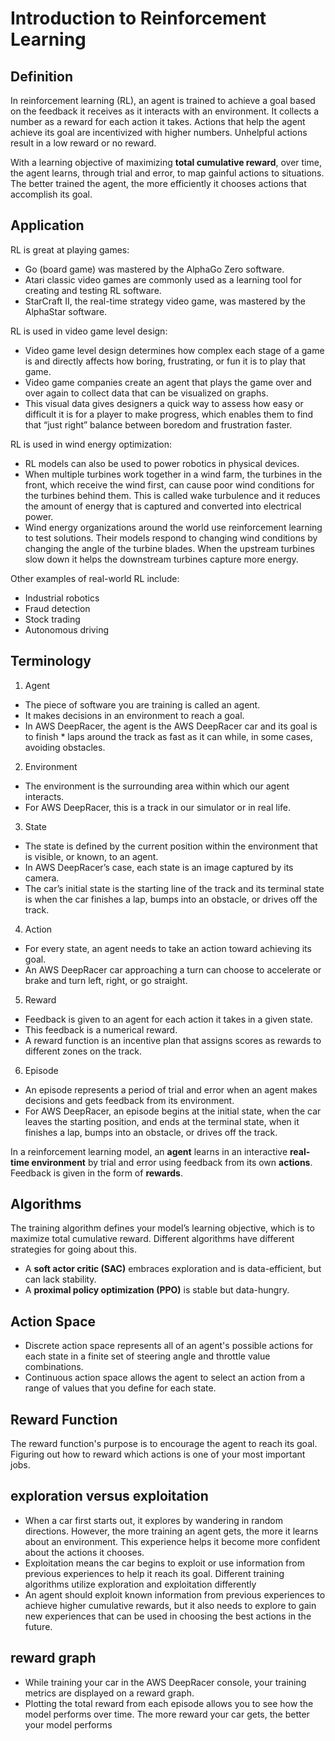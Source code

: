 # Introduction to Reinforcement Learning

## Definition
In reinforcement learning (RL), an agent is trained to achieve a goal based on the feedback it receives as it interacts with an environment. It collects a number as a reward for each action it takes. Actions that help the agent achieve its goal are incentivized with higher numbers. Unhelpful actions result in a low reward or no reward.

With a learning objective of maximizing **total cumulative reward**, over time, the agent learns, through trial and error, to map gainful actions to situations. The better trained the agent, the more efficiently it chooses actions that accomplish its goal.


## Application

RL is great at playing games:
- Go (board game) was mastered by the AlphaGo Zero software.
- Atari classic video games are commonly used as a learning tool for creating and testing RL software.
- StarCraft II, the real-time strategy video game, was mastered by the AlphaStar software.

RL is used in video game level design:
- Video game level design determines how complex each stage of a game is and directly affects how boring, frustrating, or fun it is to play that game.
- Video game companies create an agent that plays the game over and over again to collect data that can be visualized on graphs.
- This visual data gives designers a quick way to assess how easy or difficult it is for a player to make progress, which enables them to find that “just right” balance between boredom and frustration faster.

RL is used in wind energy optimization:
- RL models can also be used to power robotics in physical devices.
- When multiple turbines work together in a wind farm, the turbines in the front, which receive the wind first, can cause poor wind conditions for the turbines behind them. This is called wake turbulence and it reduces the amount of energy that is captured and converted into electrical power.
- Wind energy organizations around the world use reinforcement learning to test solutions. Their models respond to changing wind conditions by changing the angle of the turbine blades. When the upstream turbines slow down it helps the downstream turbines capture more energy.

Other examples of real-world RL include:
- Industrial robotics
- Fraud detection
- Stock trading
- Autonomous driving


## Terminology

1. Agent
- The piece of software you are training is called an agent.
- It makes decisions in an environment to reach a goal.
- In AWS DeepRacer, the agent is the AWS DeepRacer car and its goal is to finish * laps around the track as fast as it can while, in some cases, avoiding obstacles.

2. Environment
- The environment is the surrounding area within which our agent interacts.
- For AWS DeepRacer, this is a track in our simulator or in real life.

3. State
- The state is defined by the current position within the environment that is visible, or known, to an agent.
- In AWS DeepRacer’s case, each state is an image captured by its camera.
- The car’s initial state is the starting line of the track and its terminal state is when the car finishes a lap, bumps into an obstacle, or drives off the track.

4. Action
- For every state, an agent needs to take an action toward achieving its goal.
- An AWS DeepRacer car approaching a turn can choose to accelerate or brake and turn left, right, or go straight.

5. Reward
- Feedback is given to an agent for each action it takes in a given state.
- This feedback is a numerical reward.
- A reward function is an incentive plan that assigns scores as rewards to different zones on the track.

6. Episode
- An episode represents a period of trial and error when an agent makes decisions and gets feedback from its environment.
- For AWS DeepRacer, an episode begins at the initial state, when the car leaves the starting position, and ends at the terminal state, when it finishes a lap, bumps into an obstacle, or drives off the track.

In a reinforcement learning model, an **agent** learns in an interactive **real-time environment** by trial and error using feedback from its own **actions**. Feedback is given in the form of **rewards**.

## Algorithms

The training algorithm defines your model’s learning objective, which is to maximize total cumulative reward. Different algorithms have different strategies for going about this.

- A **soft actor critic (SAC)** embraces exploration and is data-efficient, but can lack stability.
- A **proximal policy optimization (PPO)** is stable but data-hungry.

## Action Space

- Discrete action space represents all of an agent's possible actions for each state in a finite set of steering angle and throttle value combinations.
- Continuous action space allows the agent to select an action from a range of values that you define for each state.


## Reward Function
The reward function's purpose is to encourage the agent to reach its goal. Figuring out how to reward which actions is one of your most important jobs.

## exploration versus exploitation

- When a car first starts out, it explores by wandering in random directions. However, the more training an agent gets, the more it learns about an environment. This experience helps it become more confident about the actions it chooses.
- Exploitation means the car begins to exploit or use information from previous experiences to help it reach its goal. Different training algorithms utilize exploration and exploitation differently
- An agent should exploit known information from previous experiences to achieve higher cumulative rewards, but it also needs to explore to gain new experiences that can be used in choosing the best actions in the future.

## reward graph
- While training your car in the AWS DeepRacer console, your training metrics are displayed on a reward graph.
- Plotting the total reward from each episode allows you to see how the model performs over time. The more reward your car gets, the better your model performs